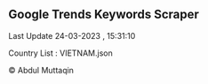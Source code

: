

## Google Trends Keywords Scraper 
 
Last Update 24-03-2023 , 15:31:10

Country List :
VIETNAM.json



© Abdul Muttaqin 
